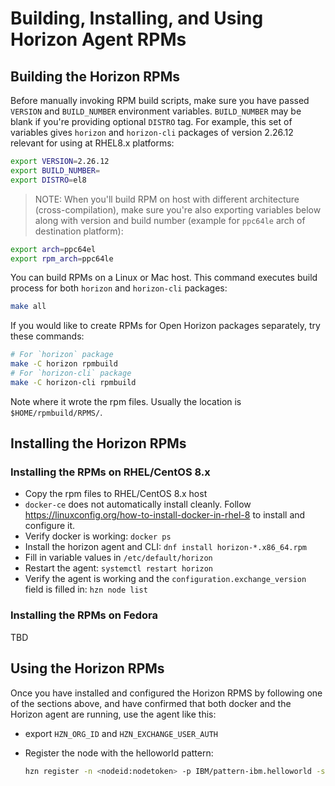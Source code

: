 # Building, Installing, and Using Horizon Agent RPMs

## Building the Horizon RPMs

Before manually invoking RPM build scripts, make sure you have passed `VERSION`
and `BUILD_NUMBER` environment variables. `BUILD_NUMBER` may be blank if you're
providing optional `DISTRO` tag. For example, this set of variables gives `horizon` and `horizon-cli` packages of version 2.26.12 relevant for using at RHEL8.x platforms:

```bash
export VERSION=2.26.12
export BUILD_NUMBER=
export DISTRO=el8
```

> NOTE: When you'll build RPM on host with different architecture (cross-compilation), make sure you're also exporting variables below along with version and build number (example for `ppc64le` arch of destination platform):

```bash
export arch=ppc64el
export rpm_arch=ppc64le
```

You can build RPMs on a Linux or Mac host. This command executes build process for both `horizon` and `horizon-cli` packages:

```bash
make all
```

If you would like to create RPMs for Open Horizon packages separately, try these commands:

```bash
# For `horizon` package
make -C horizon rpmbuild
# For `horizon-cli` package
make -C horizon-cli rpmbuild
```

Note where it wrote the rpm files. Usually the location is `$HOME/rpmbuild/RPMS/`.

## Installing the Horizon RPMs

### Installing the RPMs on RHEL/CentOS 8.x

- Copy the rpm files to RHEL/CentOS 8.x host
- `docker-ce` does not automatically install cleanly. Follow https://linuxconfig.org/how-to-install-docker-in-rhel-8 to install and configure it.
- Verify docker is working: `docker ps`
- Install the horizon agent and CLI: `dnf install horizon-*.x86_64.rpm`
- Fill in variable values in `/etc/default/horizon`
- Restart the agent: `systemctl restart horizon`
- Verify the agent is working and the `configuration.exchange_version` field is filled in: `hzn node list`

### Installing the RPMs on Fedora

TBD

## Using the Horizon RPMs

Once you have installed and configured the Horizon RPMS by following one of the sections above, and have confirmed that both docker and the Horizon agent are running, use the agent like this:

- export `HZN_ORG_ID` and `HZN_EXCHANGE_USER_AUTH`
- Register the node with the helloworld pattern:

  ```bash
  hzn register -n <nodeid:nodetoken> -p IBM/pattern-ibm.helloworld -s ibm.helloworld --serviceorg IBM
  ```
